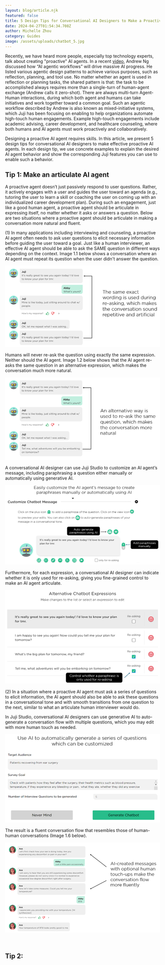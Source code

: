 ```yaml
---
layout: blog/article.njk
featured: false
title: 5 Design Tips for Conversational AI Designers to Make a Proactive AI Agent
date: 2024-04-27T01:54:34.708Z
author: Michelle Zhou
category: Guides
image: /assets/uploads/chatbot_5.jpg
---
```

Recently, we have heard more people, especially top technology experts, talk about creating "proactive" AI agents. In a recent [video](https://youtu.be/wM5837pVh1g?feature=shared), Andrew Ng discussed how “AI agentic workflows” will drive massive AI progress. He listed various agentic design patterns to achieve various purposes, such as reflection, planning, and tool use. No matter whether an agent is used in reflection or planning tasks, the shared pattern is that: the task to be accomplished always requires more than a single-turn of human-agent exchange (Andrew calls it zero-shot). There are always multi-turn Agent-Human interactions, during which both agent and humans can take initiatives and work together toward a common goal. Such an agentic workflow described by Andrew is also known as mixed-initiative systems, which Juji has been focusing on enabling to help organizations automate high-touch human engagements. Example high-touch engagements include academic advising, career development, and healthcare counseling, where both humans and AI agents must work proactively and collaboratively. 

Designing a proactive AI agent requires skills. In this article, we present 5 design tips for conversational AI designers to make effective proactive AI agents. In each design tip, we use concrete examples to explain the desired AI agent behavior and show the corresponding Juji features you can use to enable such a behavior. 

## Tip 1: Make an articulate AI agent

A proactive agent doesn’t just passively respond to user questions. Rather, it actively engages with a user and guides the user toward an agenda (e.g., tutoring the user to learn a skill or coaching the user on coming up with an individualized career development plan). During such an engagement, just like a good human agent, a proactive agent should be articulate in expressing itself, no matter whether it asks or answers a question. Below are two situations where a proactive agent should be articulate in making a conversation more natural and fluent. 

(1) In many applications including interviewing and counseling, a proactive AI agent often needs to ask user questions to elicit necessary information before guiding the user toward a goal. Just like a human interviewer, an effective AI agent should be able to ask the SAME question in different ways depending on the context. Image 1.1 below shows a conversation where an AI agent must repeat its question when the user didn't answer the question. 

![A conversation where an AI agent must repeat its question when the user didn't answer the question](/assets/uploads/design_tips_1.1.png "Image 1.1")

Humans will never re-ask the question using exactly the same expression. Neither should the AI agent. Image 1.2 below shows that the AI agent re-asks the same question in an alternative expression, which makes the conversation much more natural. 

![A conversation where an AI agent re-asks the same question in an alternative expression](/assets/uploads/design_tips_1.2.png "Image 1.2")

A conversational AI designer can use Juji Studio to customize an AI agent’s message, including paraphrasing a question either manually or automatically using generative AI.

![Use Juji Studio to customize an AI agent’s message, including paraphrasing a question either manually or automatically using generative AI](/assets/uploads/design_tips_1.3.png "Image 1.3")

Furthermore, for each expression, a conversational AI designer can indicate whether it is only used for re-asking, giving you fine-grained control to make an AI agent articulate. 

![A conversational AI designer can indicate whether it is only used for re-asking](/assets/uploads/design_tips_1.4.png "Image 1.4")

(2) In a situation where a proactive AI agent must ask a series of questions to elicit information, the AI agent should also be able to ask these questions in a conversational tone and with smooth transitions from one question to the next, similar to what an articulate human interviewer would do. 

In Juji Studio, conversational AI designers can use generative AI to auto-generate a conversation flow with multiple questions, which you may edit with more human touch as needed. 

![Use generative AI to auto-generate a conversation flow with multiple questions](/assets/uploads/design_tips_1.5.png "Image 1.5")

The result is a fluent conversation flow that resembles those of human-human conversations (Image 1.6 below).

![A fluent conversation flow](/assets/uploads/design_tips_1.6.png "Image 1.6")

![]()

## T﻿ip 2: